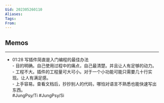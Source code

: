 ```yaml
---
Uid: 202305260110
Aliases: 
Tags: 
From: 
---
```


## Memos
---

- 01:28 写插件简直是入门编程的最佳办法<br>- 目的明确。自己使用过程中的痛点，自己最清楚。并且让人有足够的动力。<br>- 工程不大。插件的工程量可大可小。对于一个小功能可能只需要几十行实现。让人有满足感。<br>- 上手容易。查看文档后，抄抄别人的代码，哪怕对语言不熟悉也能快速写出东西。<br> #JungPsy/Ti #JungPsy/Si